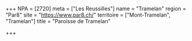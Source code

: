 +++
NPA = [2720]
meta = ["Les Reussilles"]
name = "Tramelan"
region = "Par8"
site = "https://www.par8.ch/"
territoire = ["Mont-Tramelan", "Tramelan"]
title = "Paroisse de Tramelan"

+++

